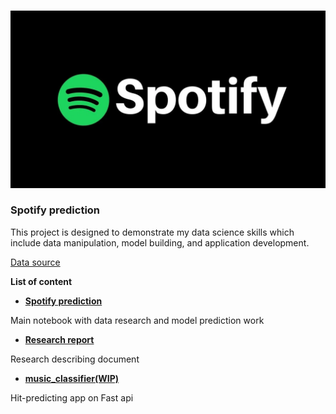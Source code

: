 <p align="center">  
    <br>
	<a href="#">
        <img src="assets/spotify_logo.png"> 
  </a>
</p>

### Spotify prediction

This project is designed to demonstrate my data science skills which include data manipulation,
model building, and application development.

[Data source](https://www.kaggle.com/theoverman/the-spotify-hit-predictor-dataset)

**List of content**

- **[Spotify prediction](https://github.com/AndreyDanilin/Spotify_prediction/blob/main/Spotify_prediction.ipynb)**

Main notebook with data research and model prediction work

- **[Research report](https://github.com/AndreyDanilin/Spotify_prediction/blob/main/Research_report.md)**

Research describing document

- **[music_classifier(WIP)](https://github.com/AndreyDanilin/Spotify_prediction/tree/main/music-classifier)**

Hit-predicting app on Fast api
